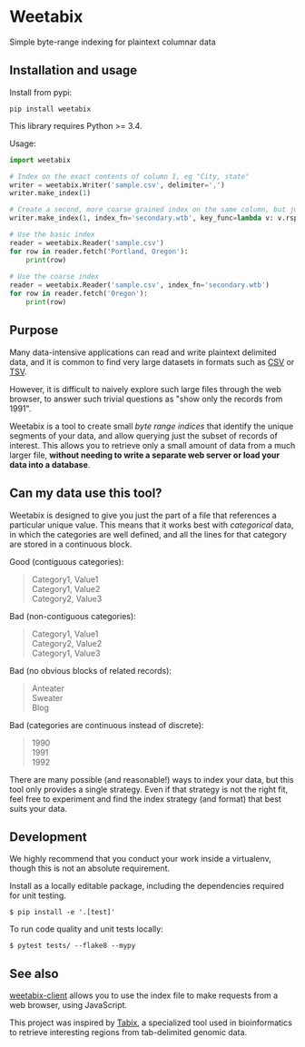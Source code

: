 # Weetabix

Simple byte-range indexing for plaintext columnar data

## Installation and usage

Install from pypi:

`pip install weetabix`

This library requires Python >= 3.4.

Usage:
```python
import weetabix

# Index on the exact contents of column 1, eg "City, state"
writer = weetabix.Writer('sample.csv', delimiter=',')
writer.make_index(1)

# Create a second, more coarse grained index on the same column, but just using the "state" part
writer.make_index(1, index_fn='secondary.wtb', key_func=lambda v: v.rsplit(',')[-1].strip())

# Use the basic index
reader = weetabix.Reader('sample.csv')
for row in reader.fetch('Portland, Oregon'):
    print(row)
    
# Use the coarse index
reader = weetabix.Reader('sample.csv', index_fn='secondary.wtb')
for row in reader.fetch('Oregon'):
    print(row)    
```


## Purpose
Many data-intensive applications can read and write plaintext delimited data, and it is common to find very large 
datasets in formats such as [CSV](https://tools.ietf.org/html/rfc4180) or
[TSV](https://www.iana.org/assignments/media-types/text/tab-separated-values).

However, it is difficult to naively explore such large files through the web browser, to answer such trivial questions 
as "show only the records from 1991". 

Weetabix is a tool to create small *byte range indices* that identify the unique segments of your data, and allow 
querying just the subset of records of interest. This allows you to retrieve only a small amount of data from a much 
larger file, **without needing to write a separate web server or load your data into a database**. 

## Can my data use this tool?

Weetabix is designed to give you just the part of a file that references a particular unique value. This means that it
 works best with *categorical* data, in which the categories are well defined, and all the lines for that category 
 are stored in a continuous block.
 
 Good (contiguous categories):
> Category1, Value1  
Category1, Value2  
Category2, Value3
 
Bad (non-contiguous categories):  
> Category1, Value1  
Category2, Value2  
Category1, Value3

Bad (no obvious blocks of related records):    
> Anteater  
Sweater  
Blog


Bad (categories are continuous instead of discrete):
> 1990  
1991  
1992


There are many possible (and reasonable!) ways to index your data, but this tool only provides a single strategy. 
Even if that strategy is not the right fit, feel free to experiment and find the index strategy (and format) that best 
suits your data.


## Development

We highly recommend that you conduct your work inside a virtualenv, though this is not an absolute requirement.

Install as a locally editable package, including the dependencies required for unit testing.

`$ pip install -e '.[test]'`

To run code quality and unit tests locally:

`$ pytest tests/ --flake8 --mypy`


## See also
[weetabix-client]() allows you to use the index file to make requests from a web browser, using JavaScript.

This project was inspired by [Tabix](https://www.ncbi.nlm.nih.gov/pmc/articles/PMC3042176/), a specialized tool used 
in bioinformatics to retrieve interesting regions from tab-delimited genomic data.

